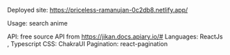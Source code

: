 Deployed site: https://priceless-ramanujan-0c2db8.netlify.app/

Usage: search anime

API: free source API from  https://jikan.docs.apiary.io/#
Languages: ReactJs , Typescript
CSS: ChakraUI
Pagination: react-pagination
